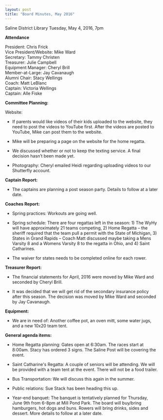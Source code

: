 ```yaml
---
layout: post  
title: "Board Minutes, May 2016"
---
```


Saline District Library Tuesday, May 4, 2016, 7pm

**Attendance**

President: Chris Frick  
Vice President/Website: Mike Ward  
Secretary: Tammy Christen  
Treasurer: Julie Campbell  
Equipment Manager: Cheryl Brill  
Member-at-Large: Jay Cavanaugh  
Alumni Chair: Stacy Wellings  
Coach: Matt LeBlanc  
Captain: Victoria Wellings  
Captain: Alle Fiske

**Committee Planning:**

Website:

-   If parents would like videos of their kids uploaded to the website,
    they need to post the videos to YouTube first. After the videos are
    posted to YouTube, Mike can post them to the website.

-   Mike will be preparing a page on the website for the home regatta.

-   We discussed whether or not to keep the texting service. A final
    decision hasn’t been made yet.

-   Photography: Cheryl emailed Heidi regarding uploading videos to our
    Shutterfly account.

**Captain Report:**

-   The captains are planning a post season party. Details to follow at
    a later date.

**Coaches Report:**

-   Spring practices: Workouts are going well.

-   Spring schedule: There are four regattas left in the season: 1) The
    WyHy will have approximately 21 teams competing, 2) Home Regatta –
    the sheriff required that the team pull a permit with the State of
    Michigan, 3) States in Grand Rapids – Coach Matt discussed maybe
    taking a Mens Varsity 8 and a Womens Varsity 8 to the regatta in
    Ohio, and 4) Saint Catharines.

-   The waiver for states needs to be completed online for each rower.

**Treasurer Report:**

-   The financial statements for April, 2016 were moved by Mike Ward and
    seconded by Cheryl Brill.

-   It was decided that we will get rid of the secondary insurance
    policy after this season. The decision was moved by Mike Ward and
    seconded by Jay Cavanaugh.

**Equipment:**

-   We are in need of: Another coffee pot, an oven mitt, some water
    jugs, and a new 10x20 team tent.

**General agenda items:**

-   Home Regatta planning: Gates open at 6:30am. The races start
    at 8:00am. Stacy has ordered 3 signs. The Saline Post will be
    covering the event.

-   Saint Catharine's Regatta: A couple of seniors will be attending. We
    will be provided with a team tent at the event. There will not be a
    food trailer.

-   Bus Transportation: We will discuss this again in the summer.

-   Public relations: Sue Stack has been heading this up.

-   Year-end banquet: The banquet is tentatively planned for Thursday,
    June 9th from 6-8pm at Mill Pond Park. The board will buy/bring
    hamburgers, hot dogs and buns. Rowers will bring drinks, sides
    and dessert. More details to follow at a later date.


